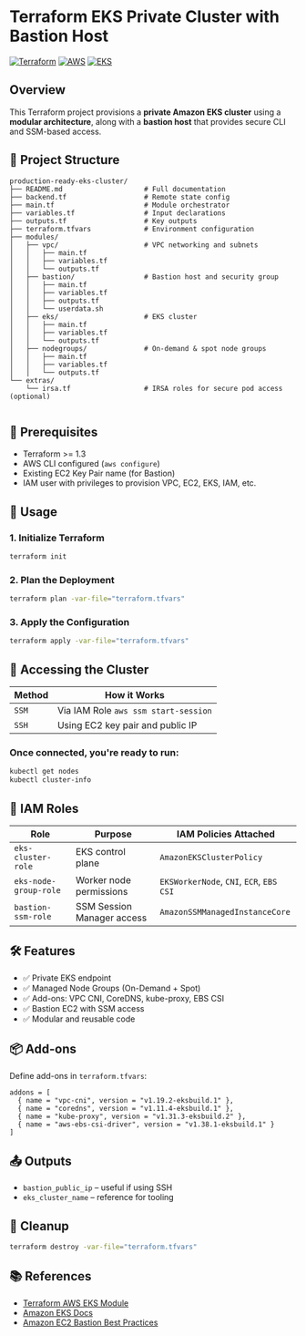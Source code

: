 # Terraform EKS Private Cluster with Bastion Host

[![Terraform](https://img.shields.io/badge/Terraform-IaC-623CE4?logo=terraform&logoColor=white)](https://www.terraform.io/)
[![AWS](https://img.shields.io/badge/AWS-Cloud-orange?logo=amazonaws&logoColor=white)](https://aws.amazon.com/)
[![EKS](https://img.shields.io/badge/EKS-Kubernetes-blue?logo=amazon-eks&logoColor=white)](https://aws.amazon.com/eks/)

## Overview

This Terraform project provisions a **private Amazon EKS cluster** using a **modular architecture**, along with a **bastion host** that provides secure CLI and SSM-based access.

## 📂 Project Structure

```
production-ready-eks-cluster/
├── README.md                    # Full documentation
├── backend.tf                   # Remote state config
├── main.tf                      # Module orchestrator
├── variables.tf                 # Input declarations
├── outputs.tf                   # Key outputs
├── terraform.tfvars             # Environment configuration
├── modules/
│   ├── vpc/                     # VPC networking and subnets
│   │   ├── main.tf
│   │   ├── variables.tf
│   │   └── outputs.tf
│   ├── bastion/                 # Bastion host and security group
│   │   ├── main.tf
│   │   ├── variables.tf
│   │   ├── outputs.tf
│   │   └── userdata.sh
│   ├── eks/                     # EKS cluster
│   │   ├── main.tf
│   │   ├── variables.tf
│   │   └── outputs.tf
│   ├── nodegroups/              # On-demand & spot node groups
│   │   ├── main.tf
│   │   ├── variables.tf
│   │   └── outputs.tf
└── extras/
    └── irsa.tf                  # IRSA roles for secure pod access (optional)
    

```

## 🔧 Prerequisites

- Terraform >= 1.3
- AWS CLI configured (`aws configure`)
- Existing EC2 Key Pair name (for Bastion)
- IAM user with privileges to provision VPC, EC2, EKS, IAM, etc.

## 🚀 Usage

### 1. Initialize Terraform

```bash
terraform init
```

### 2. Plan the Deployment

```bash
terraform plan -var-file="terraform.tfvars"
```

### 3. Apply the Configuration

```bash
terraform apply -var-file="terraform.tfvars"
```

## 📡 Accessing the Cluster

| Method                  | How it Works                                                                           |
|-------------------------|----------------------------------------------------------------------------------------|
| `SSM`                   |Via IAM Role `aws ssm start-session`                                                    |
| `SSH`                   | Using EC2 key pair and public IP                                                       |

### Once connected, you're ready to run:

```bash
kubectl get nodes
kubectl cluster-info
```

## 🔐 IAM Roles

| Role                    | Purpose                          | IAM Policies Attached                                |
|-------------------------|----------------------------------|------------------------------------------------------|
| `eks-cluster-role`      | EKS control plane                | `AmazonEKSClusterPolicy`                             |
| `eks-node-group-role`   | Worker node permissions          | `EKSWorkerNode`, `CNI`, `ECR`, `EBS CSI`             |
| `bastion-ssm-role`      | SSM Session Manager access       | `AmazonSSMManagedInstanceCore`                       |

## 🛠 Features

- ✅ Private EKS endpoint
- ✅ Managed Node Groups (On-Demand + Spot)
- ✅ Add-ons: VPC CNI, CoreDNS, kube-proxy, EBS CSI
- ✅ Bastion EC2 with SSM access
- ✅ Modular and reusable code

## 📦 Add-ons

Define add-ons in `terraform.tfvars`:

```hcl
addons = [
  { name = "vpc-cni", version = "v1.19.2-eksbuild.1" },
  { name = "coredns", version = "v1.11.4-eksbuild.1" },
  { name = "kube-proxy", version = "v1.31.3-eksbuild.2" },
  { name = "aws-ebs-csi-driver", version = "v1.38.1-eksbuild.1" }
]
```

## 📤 Outputs

- `bastion_public_ip` – useful if using SSH
- `eks_cluster_name` – reference for tooling

## 🧹 Cleanup

```bash
terraform destroy -var-file="terraform.tfvars"
```

## 📚 References

- [Terraform AWS EKS Module](https://github.com/terraform-aws-modules/terraform-aws-eks)
- [Amazon EKS Docs](https://docs.aws.amazon.com/eks/)
- [Amazon EC2 Bastion Best Practices](https://docs.aws.amazon.com/whitepapers/latest/bastion-hosts/)
